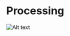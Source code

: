 # Processing
![Alt text](https://github.com/mangotree90/Processing/tree/master/to%20draw?raw=true "Bild")
